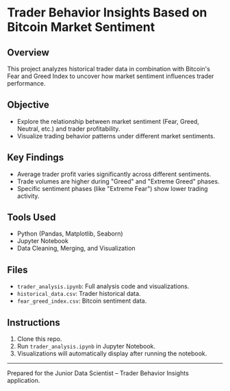 # Trader Behavior Insights Based on Bitcoin Market Sentiment

## Overview
This project analyzes historical trader data in combination with Bitcoin's Fear and Greed Index to uncover how market sentiment influences trader performance.

## Objective
- Explore the relationship between market sentiment (Fear, Greed, Neutral, etc.) and trader profitability.
- Visualize trading behavior patterns under different market sentiments.

## Key Findings
- Average trader profit varies significantly across different sentiments.
- Trade volumes are higher during "Greed" and "Extreme Greed" phases.
- Specific sentiment phases (like "Extreme Fear") show lower trading activity.

## Tools Used
- Python (Pandas, Matplotlib, Seaborn)
- Jupyter Notebook
- Data Cleaning, Merging, and Visualization

## Files
- `trader_analysis.ipynb`: Full analysis code and visualizations.
- `historical_data.csv`: Trader historical data.
- `fear_greed_index.csv`: Bitcoin sentiment data.

## Instructions
1. Clone this repo.
2. Run `trader_analysis.ipynb` in Jupyter Notebook.
3. Visualizations will automatically display after running the notebook.

---

Prepared for the Junior Data Scientist – Trader Behavior Insights application.

